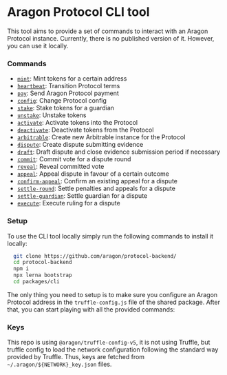# Aragon Protocol CLI tool

This tool aims to provide a set of commands to interact with an Aragon Protocol instance.
Currently, there is no published version of it. However, you can use it locally.

### Commands

- [`mint`](./src/commands/mint.js): Mint tokens for a certain address
- [`heartbeat`](./src/commands/hearbeat.js): Transition Protocol terms
- [`pay`](./src/commands/payment.js): Send Aragon Protocol payment
- [`config`](./src/commands/config.js): Change Protocol config
- [`stake`](./src/commands/stake.js): Stake tokens for a guardian
- [`unstake`](./src/commands/unstake.js): Unstake tokens
- [`activate`](./src/commands/activate.js): Activate tokens into the Protocol
- [`deactivate`](./src/commands/deactivate.js): Deactivate tokens from the Protocol
- [`arbitrable`](./src/commands/arbitrable.js): Create new Arbitrable instance for the Protocol
- [`dispute`](./src/commands/dispute.js): Create dispute submitting evidence
- [`draft`](./src/commands/draft.js): Draft dispute and close evidence submission period if necessary
- [`commit`](./src/commands/commit.js): Commit vote for a dispute round
- [`reveal`](./src/commands/reveal.js): Reveal committed vote
- [`appeal`](./src/commands/appeal.js): Appeal dispute in favour of a certain outcome
- [`confirm-appeal`](./src/commands/confirm-appeal.js): Confirm an existing appeal for a dispute
- [`settle-round`](./src/commands/settle-round.js): Settle penalties and appeals for a dispute
- [`settle-guardian`](./src/commands/settle-guardian.js): Settle guardian for a dispute
- [`execute`](./src/commands/execute.js): Execute ruling for a dispute

### Setup

To use the CLI tool locally simply run the following commands to install it locally:

```bash
  git clone https://github.com/aragon/protocol-backend/
  cd protocol-backend
  npm i
  npx lerna bootstrap
  cd packages/cli
```

The only thing you need to setup is to make sure you configure an Aragon Protocol address in the `truffle-config.js` file of the shared package.
After that, you can start playing with all the provided commands: 

### Keys

This repo is using `@aragon/truffle-config-v5`, it is not using Truffle, but truffle config to load the network configuration following the standard way provided by Truffle.
Thus, keys are fetched from `~/.aragon/${NETWORK}_key.json` files.
